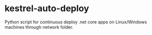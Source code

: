 # kestrel-auto-deploy

Python script for continuous deploy .net core apps on Linux/Windows machines through network folder.
